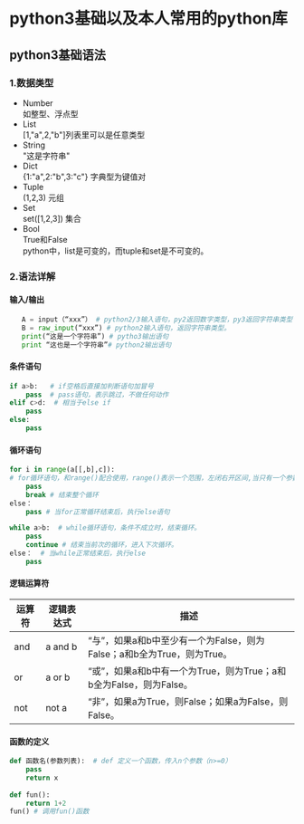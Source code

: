 python3基础以及本人常用的python库
====
## python3基础语法
### 1.数据类型
  - Number 
   <br>如整型、浮点型</br>
  - List
   <br>[1,"a",2,"b"]列表里可以是任意类型</br>
  - String
  <br>"这是字符串"</br>
  - Dict
  <br>{1:"a",2:"b",3:"c"} 字典型为键值对</br>
  - Tuple
  <br>(1,2,3) 元组</br>
  - Set
  <br>set([1,2,3]) 集合</br>
  - Bool
  <br>True和False</br>
python中，list是可变的，而tuple和set是不可变的。
### 2.语法详解
#### 输入/输出
 ```python
	A = input（“xxx”） # python2/3输入语句，py2返回数字类型，py3返回字符串类型
	B = raw_input(“xxx”) # python2输入语句，返回字符串类型。
	print(“这是一个字符串”) # pytho3输出语句
	print “这也是一个字符串”# python2输出语句
```

#### 条件语句
```python
if a>b:   # if空格后直接加判断语句加冒号
	pass  # pass语句，表示跳过，不做任何动作
elif c>d:  # 相当于else if
	pass
else:
	pass
```

#### 循环语句
```python
for i in range(a[[,b],c]): 
# for循环语句，和range()配合使用，range()表示一个范围，左闭右开区间,当只有一个参数a时，范围为0-(a-1);当有两个参数时，范围为a-(b-1); 当有三个参数时，范围为a-(b-1)，步长为c;
	pass
	break # 结束整个循环
else：
	pass # 当for正常循环结束后，执行else语句

while a>b:  # while循环语句，条件不成立时，结束循环。
	pass
	continue # 结束当前次的循环，进入下次循环。
else：  # 当while正常结束后，执行else
	pass
```
#### 逻辑运算符
	
运算符 | 逻辑表达式 | 描述
---- | ---- | ----
and | a and b | “与”，如果a和b中至少有一个为False，则为False；a和b全为True，则为True。
or | a or b |“或”，如果a和b中有一个为True，则为True；a和b全为False，则为False。
not | not a | “非”，如果a为True，则False；如果a为False，则False。

#### 函数的定义
```python
def 函数名(参数列表):  # def 定义一个函数，传入n个参数（n>=0）
	pass
	return x
	
def fun():
	return 1+2
fun() # 调用fun()函数
```
